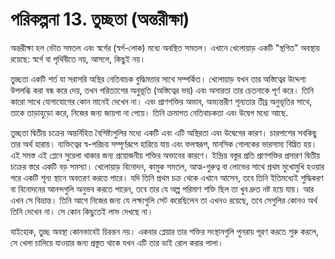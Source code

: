 # পরিকল্পনা 13. তুচ্ছতা (অন্তরীক্ষা)

অন্তরীক্ষা হল ভৌত সমতল এবং স্বর্গের (স্বর্গ-লোক) মধ্যে অবস্থিত সমতল। এখানে খেলোয়াড় একটি "স্থগিত" অবস্থায় রয়েছে: স্বর্গে বা পৃথিবীতে নয়, আসলে, কিছুই নয়।

তুচ্ছতা একটি শর্ত যা সরাসরি অস্থির নেতিবাচক বুদ্ধিমত্তার সাথে সম্পর্কিত। খেলোয়াড় যখন তার অস্তিত্বের উদ্দেশ্য উপলব্ধি করা বন্ধ করে দেয়, তখন পরিত্যাগের অনুভূতি (অস্তিত্বের ভয়) এবং অসারতা তার চেতনাকে পূর্ণ করে। তিনি কারো সাথে যোগাযোগের কোন মানেই দেখেন না। এবং প্রাণশক্তির অভাব, অভ্যন্তরীণ শূন্যতার তীব্র অনুভূতির সাথে, তাকে তাড়াহুড়ো করে, নিজের জন্য জায়গা না পেয়ে। তিনি ক্রমাগত নেতিবাচকতা এবং উদ্বেগ মধ্যে আছে.

তুচ্ছতা দ্বিতীয় চক্রের অন্তর্নিহিত বৈশিষ্ট্যগুলির মধ্যে একটি এবং এটি অস্থিরতা এবং উদ্বেগের কারণ। চারপাশের সবকিছু তার অর্থ হারায়। ব্যক্তিত্বের স্ব-পরিচয় সম্পূর্ণরূপে হারিয়ে যায় এবং ফলস্বরূপ, মানসিক গোলকের ভারসাম্য বিঘ্নিত হয়। এই সমস্ত এই প্লেনে সুরেলা থাকার জন্য প্রয়োজনীয় শক্তির অভাবের কারণে। ইন্দ্রিয় বস্তুর প্রতি প্রাণশক্তির প্রসারণ দ্বিতীয় চক্রের স্তরে একটি বড় সমস্যা। খেলোয়াড় বিনোদন, কামুক সমতল, আত্ম-গুরুত্ব বা লোভের সাথে প্রথম মুখোমুখি হওয়ার পরে একটি শূন্য স্থানে অবতরণ করতে পারে। যদি তিনি প্রথম চক্র থেকে এখানে আসেন, তবে তিনি ইতিমধ্যেই শুদ্ধিকরণ বা বিনোদনের আনন্দগুলি অনুভব করতে পারেন, তবে তার যে অল্প পরিমাণ শক্তি ছিল তা খুব দ্রুত নষ্ট হয়ে যায়। আর এখন সে বিভ্রান্ত। তিনি আগে নিজের জন্য যে লক্ষ্যগুলি সেট করেছিলেন তা এখনও রয়েছে, তবে সেগুলির কোনও অর্থ তিনি দেখেন না। সে কোন কিছুতেই লাভ দেখছে না।

যাইহোক, তুচ্ছ অবস্থা কোনভাবেই চিরন্তন নয়। একবার প্লেয়ার তার শক্তির সংস্থানগুলি পুনরায় পূরণ করতে শুরু করলে, সে খেলা চালিয়ে যাওয়ার জন্য প্রস্তুত থাকে যখন এটি তার ডাই রোল করার পালা।
